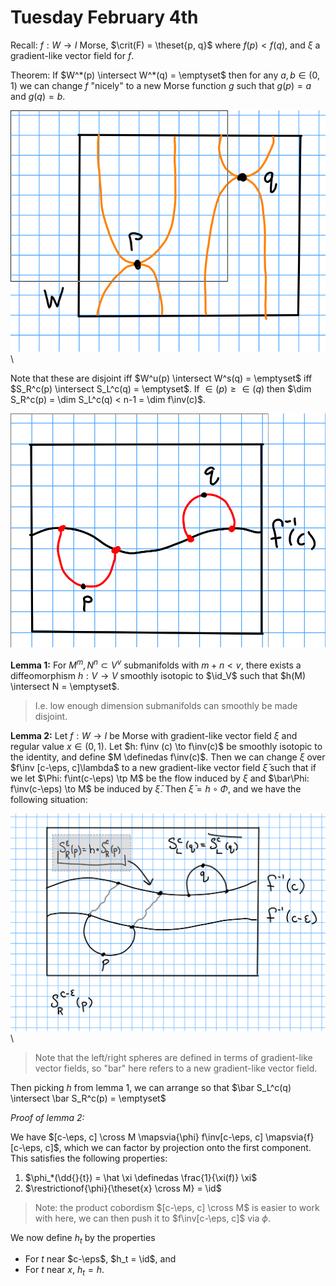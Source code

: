 # Tuesday February 4th

Recall:
$f: W \to I$ Morse, $\crit(F) = \theset{p, q}$ where $f(p) < f(q)$, and $\xi$ a gradient-like vector field for $f$.

Theorem:
If $W^*(p) \intersect W^*(q) = \emptyset$ then for any $a, b\in (0 ,1)$ we can change $f$ "nicely" to a new Morse function $g$ such that $g(p) = a$ and $g(q) = b$.

![Image](figures/2020-02-04-11:09.png)\

Note that these are disjoint iff $W^u(p) \intersect W^s(q) = \emptyset$ iff $S_R^c(p) \intersect S_L^c(q) = \emptyset$.
If $\in(p) \geq \in (q)$ then $\dim S_R^c(p) = \dim S_L^c(q) < n-1 = \dim f\inv(c)$.

![Image](figures/2020-02-04-11:13.png)

**Lemma 1:**
For $M^m, N^n \subset V^v$ submanifolds with $m+n < v$, there exists a diffeomorphism $h: V \to V$ smoothly isotopic to $\id_V$ such that $h(M) \intersect N = \emptyset$.

> I.e. low enough dimension submanifolds can smoothly be made disjoint.

**Lemma 2:**
Let $f: W\to I$ be Morse with gradient-like vector field $\xi$ and regular value $x\in (0, 1)$.
Let $h: f\inv (c) \to f\inv(c)$ be smoothly isotopic to the identity, and define $M \definedas f\inv(c)$.
Then we can change $\xi$ over $f\inv [c-\eps, c]\lambda$ to a new gradient-like vector field $\bar \xi$ such that if we let $\Phi: f\int(c-\eps) \tp M$ be the flow induced by $\xi$ and $\bar\Phi: f\inv(c-\eps) \to M$ be induced by $\bar \xi$.
Then $\bar \xi = h\circ \Phi$, and we have the following situation:

![Image](figures/2020-02-04-11:22.png)\

> Note that the left/right spheres are defined in terms of gradient-like vector fields, so "bar" here refers to a new gradient-like vector field.

Then picking $h$ from lemma 1, we can arrange so that $\bar S_L^c(q) \intersect \bar S_R^c(p) = \emptyset$

*Proof of lemma 2:*

We have $[c-\eps, c] \cross M \mapsvia{\phi} f\inv[c-\eps, c] \mapsvia{f} [c-\eps, c]$, which we can factor by projection onto the first component.
This satisfies the following properties:

1. $\phi_*(\dd{}{t}) = \hat \xi \definedas \frac{1}{\xi(f)} \xi$
2. $\restrictionof{\phi}{\theset{x} \cross M} = \id$

> Note: the product cobordism $[c-\eps, c] \cross M$ is easier to work with here, we can then push it to $f\inv[c-\eps, c]$ via $\phi$.

We now define $h_t$ by the properties

- For $t$ near $c-\eps$, $h_t = \id$, and
- For $t$ near $x$, $h_t = h$.
